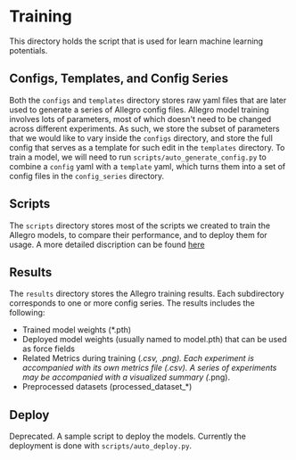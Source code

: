 # Training

This directory holds the script that is used for learn machine learning potentials.

## Configs, Templates, and Config Series
Both the `configs` and `templates` directory stores raw yaml files that are 
later used to generate a series of Allegro config files.
Allegro model training involves lots of parameters, most of which doesn't need
to be changed across different experiments. As such, we store the subset of parameters
that we would like to vary inside the `configs` directory, and store the full
config that serves as a template for such edit in the `templates` directory.
To train a model, we will need to run `scripts/auto_generate_config.py` to combine
a `config` yaml with a `template` yaml, which turns them into a set of config
files in the `config_series` directory.

## Scripts
The `scripts` directory stores most of the scripts we created to train the
Allegro models, to compare their performance, and to deploy them for usage.
A more detailed discription can be found [here](./scripts/README.md)

## Results
The `results` directory stores the Allegro training results. Each subdirectory
corresponds to one or more config series.
The results includes the following:
- Trained model weights (*.pth)
- Deployed model weights (usually named to model.pth) that can be used as force fields
- Related Metrics during training (*.csv, *.png). Each experiment is accompanied with its
  own metrics file (*.csv). A series of experiments may be accompanied with a visualized
  summary (*.png).
- Preprocessed datasets (processed_dataset_*)

## Deploy
Deprecated. A sample script to deploy the models. Currently the deployment is
done with `scripts/auto_deploy.py`.
